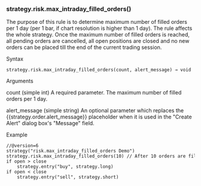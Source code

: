 ### strategy.risk.max\_intraday\_filled\_orders()

The purpose of this rule is to determine maximum number of filled orders per 1 day (per 1 bar, if chart resolution is higher than 1 day). The rule affects the whole strategy. Once the maximum number of filled orders is reached, all pending orders are cancelled, all open positions are closed and no new orders can be placed till the end of the current trading session.

Syntax

```
strategy.risk.max_intraday_filled_orders(count, alert_message) → void
```

Arguments

count (simple int) A required parameter. The maximum number of filled orders per 1 day.

alert\_message (simple string) An optional parameter which replaces the {{strategy.order.alert\_message}} placeholder when it is used in the "Create Alert" dialog box's "Message" field.

Example

```
//@version=6  
strategy("risk.max_intraday_filled_orders Demo")  
strategy.risk.max_intraday_filled_orders(10) // After 10 orders are filled, no more strategy orders will be placed (except for a market order to exit current open market position, if there is any).  
if open > close  
    strategy.entry("buy", strategy.long)  
if open < close  
    strategy.entry("sell", strategy.short)
```

